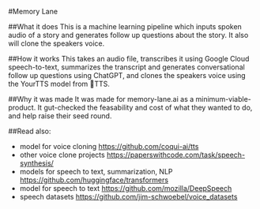 #Memory Lane 

##What it does
This is a machine learning pipeline which inputs spoken audio of a story and generates follow up questions about the story. It also will clone the speakers voice. 

##How it works
This takes an audio file, transcribes it using Google Cloud speech-to-text, summarizes the transcript and generates conversational follow up questions using ChatGPT, and clones the speakers voice using the YourTTS model from 🐸TTS. 

##Why it was made
It was made for memory-lane.ai as a minimum-viable-product. It gut-checked the feasability and cost of what they wanted to do, and help raise their seed round. 

##Read also: 
- model for voice cloning https://github.com/coqui-ai/tts 
- other voice clone projects https://paperswithcode.com/task/speech-synthesis/ 
- models for speech to text, summarization, NLP https://github.com/huggingface/transformers
- model for speech to text https://github.com/mozilla/DeepSpeech 
- speech datasets https://github.com/jim-schwoebel/voice_datasets 
